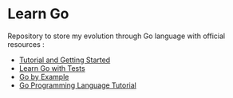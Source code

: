 # Learn Go

Repository to store my evolution through Go language with official resources :
- [Tutorial and Getting Started](https://go.dev/doc/tutorial/)
- [Learn Go with Tests](https://quii.gitbook.io/learn-go-with-tests/)
- [Go by Example](https://gobyexample.com/)
- [Go Programming Language Tutorial](https://youtu.be/Q0sKAMal4WQ)